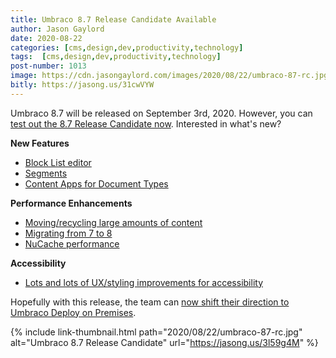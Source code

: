 ```yaml
---
title: Umbraco 8.7 Release Candidate Available
author: Jason Gaylord
date: 2020-08-22
categories: [cms,design,dev,productivity,technology]
tags:  [cms,design,dev,productivity,technology]
post-number: 1013
image: https://cdn.jasongaylord.com/images/2020/08/22/umbraco-87-rc.jpg
bitly: https://jasong.us/31cwVYW
---
```


Umbraco 8.7 will be released on September 3rd, 2020. However, you can [test out the 8.7 Release Candidate now](https://jasong.us/3l59g4M). Interested in what's new?

**New Features**
- [Block List editor](https://jasong.us/2QaDl4B)
- [Segments](https://jasong.us/3iY3q33)
- [Content Apps for Document Types](https://jasong.us/2YmlDzz)

**Performance Enhancements**
- [Moving/recycling large amounts of content](https://jasong.us/2FyLxcL)
- [Migrating from 7 to 8](https://jasong.us/34kjc4m)
- [NuCache performance](https://jasong.us/2Ecxw47)

**Accessibility**
-  [Lots and lots of UX/styling improvements for accessibility](https://jasong.us/31elO1A)

Hopefully with this release, the team can [now shift their direction to Umbraco Deploy on Premises](https://jasong.us/3gkDJbb).

{% include link-thumbnail.html path="2020/08/22/umbraco-87-rc.jpg" alt="Umbraco 8.7 Release Candidate" url="https://jasong.us/3l59g4M" %}